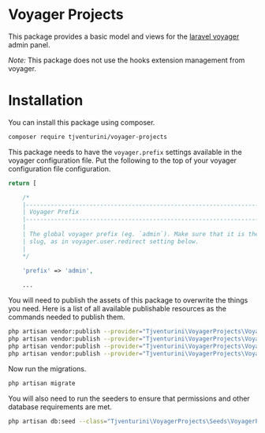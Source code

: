 # Voyager Projects

This package provides a basic model and views for the [laravel voyager](https://laravelvoyager.com) admin panel.

*Note:* This package does not use the hooks extension management from voyager.

# Installation

You can install this package using composer.

```bash
composer require tjventurini/voyager-projects 
```

This package needs to have the `voyager.prefix` settings available in the voyager configuration file. Put the following to the top of your voyager configuration file configuration.

```php
return [

    /*
    |--------------------------------------------------------------------------
    | Voyager Prefix
    |--------------------------------------------------------------------------
    |
    | The global voyager prefix (eg. `admin`). Make sure that it is the same
    | slug, as in voyager.user.redirect setting below.
    |
    */
    
    'prefix' => 'admin',

    ...
```

You will need to publish the assets of this package to overwrite the things you need. Here is a list of all available publishable resources as the commands needed to publish them.

```bash
php artisan vendor:publish --provider="Tjventurini\VoyagerProjects\VoyagerProjectsServiceProvider" --tag=config
php artisan vendor:publish --provider="Tjventurini\VoyagerProjects\VoyagerProjectsServiceProvider" --tag=views
php artisan vendor:publish --provider="Tjventurini\VoyagerProjects\VoyagerProjectsServiceProvider" --tag=lang
php artisan vendor:publish --provider="Tjventurini\VoyagerProjects\VoyagerProjectsServiceProvider" --tag=graphql
```

Now run the migrations.

```bash
php artisan migrate
```

You will also need to run the seeders to ensure that permissions and other database requirements are met.

```bash
php artisan db:seed --class="Tjventurini\VoyagerProjects\Seeds\VoyagerProjectsDatabaseSeeder"
```